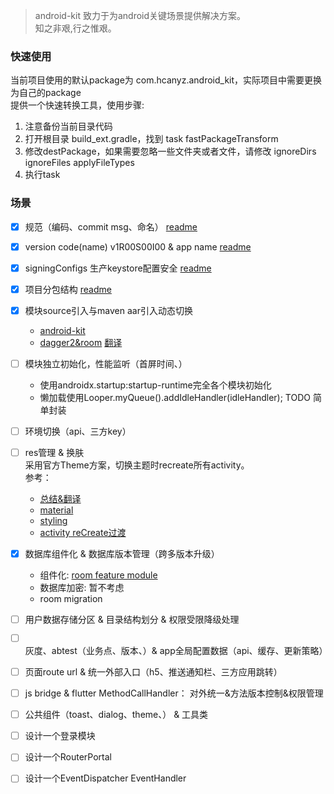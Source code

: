 > android-kit 致力于为android关键场景提供解决方案。  
> 知之非艰,行之惟艰。

### 快速使用

当前项目使用的默认package为 com.hcanyz.android_kit，实际项目中需要更换为自己的package  
提供一个快速转换工具，使用步骤:
1. 注意备份当前目录代码
2. 打开根目录 build_ext.gradle，找到 task fastPackageTransform
3. 修改destPackage，如果需要忽略一些文件夹或者文件，请修改 ignoreDirs ignoreFiles applyFileTypes
5. 执行task

### 场景

- [x] 规范（编码、commit msg、命名） [readme](./DEVELOPERS.md)

- [x] version code(name) v1R00S00I00  & app name [readme](app/build.gradle)

- [x] signingConfigs 生产keystore配置安全 [readme](https://juejin.im/post/6855939988715438088)

- [x] 项目分包结构 [readme](./DEVELOPERS.md#项目分包结构)

- [x] 模块source引入与maven aar引入动态切换
    - [android-kit](./)
    - [dagger2&room](https://medium.com/mindorks/writing-a-modular-project-on-android-304f3b09cb37) [翻译](https://blog.wangjiegulu.com/2018/02/13/writing_a_modular_project_on_android/)

- [ ] 模块独立初始化，性能监听（首屏时间、）
    - 使用androidx.startup:startup-runtime完全各个模块初始化
    - 懒加载使用Looper.myQueue().addIdleHandler(idleHandler); TODO 简单封装

- [ ] 环境切换（api、三方key）

- [ ] res管理 & 换肤  
    采用官方Theme方案，切换主题时recreate所有activity。  
    参考：
    - [总结&翻译](https://juejin.im/post/6844904200673968141)
    - [material](https://material.io/design/color/the-color-system.html#color-theme-creation)
    - [styling](https://medium.com/androiddevelopers/android-styling-themes-vs-styles-ebe05f917578)
    - [activity reCreate过渡](https://github.com/iKirby/ithomereader/blob/1f1b2ceac8c70305b37b24f13797af48e0e146d4/app/src/main/java/me/ikirby/ithomereader/ui/activity/ThemeSwitchTransitionActivity.kt)

- [x] 数据库组件化 & 数据库版本管理（跨多版本升级）
    - 组件化: [room feature module](https://github.com/android/architecture-components-samples/issues/274)
    - 数据库加密: 暂不考虑
    - room migration

- [ ] 用户数据存储分区 & 目录结构划分 & 权限受限降级处理

- [ ] 灰度、abtest（业务点、版本、）& app全局配置数据（api、缓存、更新策略）

- [ ] 页面route url & 统一外部入口（h5、推送通知栏、三方应用跳转）

- [ ] js bridge  & flutter MethodCallHandler： 对外统一&方法版本控制&权限管理

- [ ] 公共组件（toast、dialog、theme、） & 工具类

- [ ] 设计一个登录模块

- [ ] 设计一个RouterPortal

- [ ] 设计一个EventDispatcher EventHandler